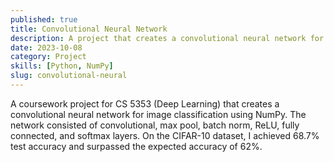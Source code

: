 ```yaml
---
published: true
title: Convolutional Neural Network
description: A project that creates a convolutional neural network for image classification using NumPy.
date: 2023-10-08
category: Project
skills: [Python, NumPy]
slug: convolutional-neural
---
```


A coursework project for CS 5353 (Deep Learning) that creates a convolutional neural network for image
classification using NumPy. The network consisted of convolutional, max pool, batch norm, ReLU, fully connected, and softmax layers. On the CIFAR-10 dataset, I achieved 68.7% test accuracy and surpassed the expected accuracy of 62%.
